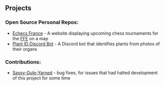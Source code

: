 ## Projects

### Open Source Personal Repos:
- [Echecs France](https://github.com/TheRealOwenRees/echecsfrance) - A website displaying upcoming chess tournaments for the [FFE](https://www.echecs.asso.fr/) on a map
- [Plant ID Discord Bot](https://github.com/TheRealOwenRees/plantID_discordbot) - A Discord bot that identifies plants from photos of their organs

### Contributions:
- [Sassy-Gulp-Yarned](https://github.com/LordFren/Sassy-Gulp-Yarned) - bug fixes, for issues that had halted development of this project for some time
